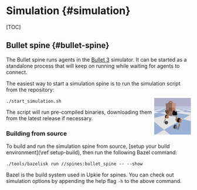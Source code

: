 # Simulation {#simulation}

[TOC]

## Bullet spine {#bullet-spine}

The Bullet spine runs agents in the [Bullet 3](https://github.com/bulletphysics/bullet3) simulator. It can be started as a standalone process that will keep on running while waiting for agents to connect.

The easiest way to start a simulation spine is to run the simulation script from the repository:

<img src="bullet-spine.png" height="100" align="right" />

```console
./start_simulation.sh
```

The script will run pre-compiled binaries, downloading them from the latest release if necessary.

### Building from source

To build and run the simulation spine from source, [setup your build environment](\ref setup-build), then run the following Bazel command:

```console
./tools/bazelisk run //spines:bullet_spine -- --show
```

Bazel is the build system used in Upkie for spines. You can check out simulation options by appending the help flag `-h` to the above command.
